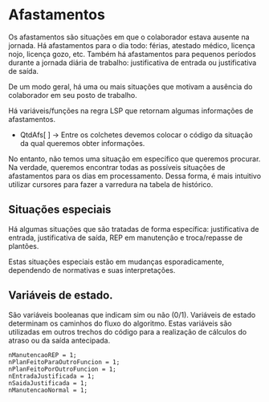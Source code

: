 # Afastamentos

Os afastamentos são situações em que o colaborador estava ausente na jornada. Há afastamentos para o dia todo: férias, atestado médico, licença nojo, licença gozo, etc. Também há afastamentos para pequenos períodos durante a jornada diária de trabalho: justificativa de entrada ou justificativa de saída.

De um modo geral, há uma ou mais situações que motivam a ausência do colaborador em seu posto de trabalho.

Há variáveis/funções na regra LSP que retornam algumas informações de afastamentos.
* QtdAfs[ ] -> Entre os colchetes devemos colocar o código da situação da qual queremos obter informações.

No entanto, não temos uma situação em específico que queremos procurar. Na verdade, queremos encontrar todas as possíveis situações de afastamentos para os dias em processamento. Dessa forma, é mais intuitivo utilizar cursores para fazer a varredura na tabela de histórico.


## Situações especiais

Há algumas situações que são tratadas de forma específica: justificativa de entrada, justificativa de saída, REP em manutenção e troca/repasse de plantões.

Estas situações especiais estão em mudanças esporadicamente, dependendo de normativas e suas interpretações.

## Variáveis de estado.

São variáveis booleanas que indicam sim ou não (0/1). Variáveis de estado determinam os caminhos do fluxo do algoritmo. Estas variáveis são utilizadas em outros trechos do código para a realização de cálculos do atraso ou da saída antecipada.

```
nManutencaoREP = 1;
nPlanFeitoParaOutroFuncion = 1;
nPlanFeitoPorOutroFuncion = 1;
nEntradaJustificada = 1; 
nSaidaJustificada = 1; 
nManutencaoNormal = 1;
```
